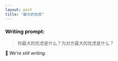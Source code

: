 ```yaml
---
layout: post
title: "最大的忧虑"
---
```


### Writing prompt:

> 你最大的忧虑是什么？为对方最大的忧虑是什么？

🚧 *We're still writing.*
